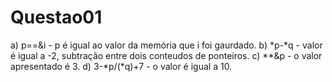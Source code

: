 # Questao01

a) p==&i - p é igual ao valor da memória que i foi gaurdado.
b) *p-*q - valor é igual a -2, subtração entre dois conteudos de ponteiros.
c) **&p  - o valor apresentado é 3.
d) 3-*p/(*q)+7 - o valor é igual a 10.
